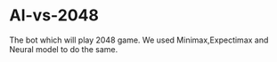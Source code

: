 # AI-vs-2048

The bot which will play 2048 game. 
We used Minimax,Expectimax and Neural model to do the same.
